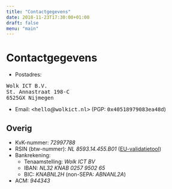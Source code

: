 ```yaml
---
title: "Contactgegevens"
date: 2018-11-23T17:30:00+01:00
draft: false
menu: "main"
---
```


<h1>Contactgegevens</h1>

* Postadres:

<pre>
Wolk ICT B.V.
St. Annastraat 198-C
6525GX Nijmegen
</pre>

* Email: <tt>&lt;hello</tt>_@_<tt>wolkict.nl&gt;</tt> (PGP: <tt>0x40518979083ea48d</tt>)

<h2>Overig</h2>

* KvK-nummer: *72997788*
* RSIN (btw-nummer): *NL 8593.14.455.B01* (<a href="http://ec.europa.eu/taxation_customs/vies/vatResponse.html?memberStateCode=NL&number=859314455B01&requesterMemberStateCode=NL&requesterNumber=859314455B01&action=check&check=Verify">EU-validatietool</a>)
* Bankrekening:
    - Tenaamstelling: *Wolk ICT BV*
    - IBAN: *NL32 KNAB 0257 9502 65*
    - BIC: *KNABNL2H* (non-SEPA: *ABNANL2A*)
* ACM: *944343*


